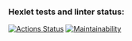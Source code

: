 ### Hexlet tests and linter status:
[![Actions Status](https://github.com/DaniilAliev/frontend-project-11/workflows/hexlet-check/badge.svg)](https://github.com/DaniilAliev/frontend-project-11/actions)
[![Maintainability](https://api.codeclimate.com/v1/badges/09bffc2ab00a086fbc8b/maintainability)](https://codeclimate.com/github/DaniilAliev/frontend-project-11/maintainability)